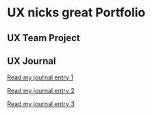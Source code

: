 
# UX nicks great Portfolio


## UX Team Project


## UX Journal

[Read my journal entry 1](j01/)



[Read my journal entry 2](j02/)


[Read my journal entry 3](Jo3/)


